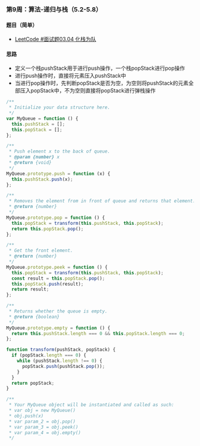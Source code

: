 ### 第9周：算法-递归与栈（5.2-5.8）

#### 题目（简单）

- [LeetCode #面试题03.04 化栈为队](https://leetcode-cn.com/problems/implement-queue-using-stacks-lcci/)


#### 思路

- 定义一个栈pushStack用于进行push操作，一个栈popStack进行pop操作
- 进行push操作时，直接将元素压入pushStack中
- 当进行pop操作时，先判断popStack是否为空，为空则将pushStack的元素全部压入popStack中，不为空则直接将popStack进行弹栈操作

```javascript
/**
 * Initialize your data structure here.
 */
var MyQueue = function () {
  this.pushStack = [];
  this.popStack = [];
};

/**
 * Push element x to the back of queue.
 * @param {number} x
 * @return {void}
 */
MyQueue.prototype.push = function (x) {
  this.pushStack.push(x);
};

/**
 * Removes the element from in front of queue and returns that element.
 * @return {number}
 */
MyQueue.prototype.pop = function () {
  this.popStack = transform(this.pushStack, this.popStack);
  return this.popStack.pop();
};

/**
 * Get the front element.
 * @return {number}
 */
MyQueue.prototype.peek = function () {
  this.popStack = transform(this.pushStack, this.popStack);
  const result = this.popStack.pop();
  this.popStack.push(result);
  return result;
};

/**
 * Returns whether the queue is empty.
 * @return {boolean}
 */
MyQueue.prototype.empty = function () {
  return this.pushStack.length === 0 && this.popStack.length === 0;
};

function transform(pushStack, popStack) {
  if (popStack.length === 0) {
    while (pushStack.length !== 0) {
      popStack.push(pushStack.pop());
    }
  }
  return popStack;
}

/**
 * Your MyQueue object will be instantiated and called as such:
 * var obj = new MyQueue()
 * obj.push(x)
 * var param_2 = obj.pop()
 * var param_3 = obj.peek()
 * var param_4 = obj.empty()
 */

```